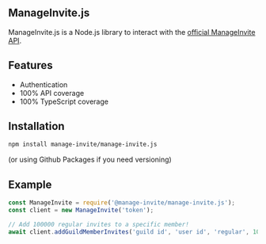 ## ManageInvite.js

ManageInvite.js is a Node.js library to interact with the [official ManageInvite API](https://github.com/manage-invite/manage-invite-api).

## Features

* Authentication
* 100% API coverage
* 100% TypeScript coverage

## Installation

```sh
npm install manage-invite/manage-invite.js
```

(or using Github Packages if you need versioning)

## Example

```js
const ManageInvite = require('@manage-invite/manage-invite.js');
const client = new ManageInvite('token');

// Add 100000 regular invites to a specific member!
await client.addGuildMemberInvites('guild id', 'user id', 'regular', 100000);
```
